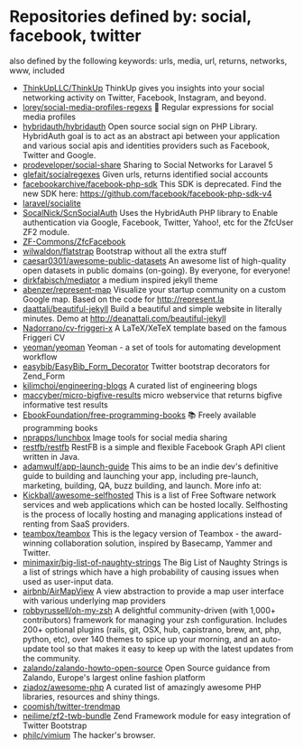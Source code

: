 # Repositories defined by: social, facebook, twitter

also defined by the following keywords: urls, media, url, returns, networks, www, included

- [ThinkUpLLC/ThinkUp](https://github.com/ThinkUpLLC/ThinkUp)
  ThinkUp gives you insights into your social networking activity on Twitter, Facebook, Instagram, and beyond.
- [lorey/social-media-profiles-regexs](https://github.com/lorey/social-media-profiles-regexs)
  :card_index: Regular expressions for social media profiles
- [hybridauth/hybridauth](https://github.com/hybridauth/hybridauth)
  Open source social sign on PHP Library. HybridAuth goal is to act as an abstract api between your application and various social apis and identities providers such as Facebook, Twitter and Google.
- [prodeveloper/social-share](https://github.com/prodeveloper/social-share)
  Sharing to Social Networks for Laravel 5
- [glefait/socialregexes](https://github.com/glefait/socialregexes)
  Given urls, returns identified social accounts 
- [facebookarchive/facebook-php-sdk](https://github.com/facebookarchive/facebook-php-sdk)
  This SDK is deprecated.  Find the new SDK here: https://github.com/facebook/facebook-php-sdk-v4
- [laravel/socialite](https://github.com/laravel/socialite)
- [SocalNick/ScnSocialAuth](https://github.com/SocalNick/ScnSocialAuth)
  Uses the HybridAuth PHP library to Enable authentication via Google, Facebook, Twitter, Yahoo!, etc for the ZfcUser ZF2 module.
- [ZF-Commons/ZfcFacebook](https://github.com/ZF-Commons/ZfcFacebook)
- [wilwaldon/flatstrap](https://github.com/wilwaldon/flatstrap)
  Bootstrap without all the extra stuff
- [caesar0301/awesome-public-datasets](https://github.com/caesar0301/awesome-public-datasets)
  An awesome list of high-quality open datasets in public domains (on-going). By everyone, for everyone!
- [dirkfabisch/mediator](https://github.com/dirkfabisch/mediator)
  a medium inspired jekyll theme
- [abenzer/represent-map](https://github.com/abenzer/represent-map)
  Visualize your startup community on a custom Google map. Based on the code for http://represent.la
- [daattali/beautiful-jekyll](https://github.com/daattali/beautiful-jekyll)
  Build a beautiful and simple website in literally minutes. Demo at http://deanattali.com/beautiful-jekyll
- [Nadorrano/cv-friggeri-x](https://github.com/Nadorrano/cv-friggeri-x)
  A LaTeX/XeTeX template based on the famous Friggeri CV
- [yeoman/yeoman](https://github.com/yeoman/yeoman)
  Yeoman - a set of tools for automating development workflow
- [easybib/EasyBib_Form_Decorator](https://github.com/easybib/EasyBib_Form_Decorator)
  Twitter bootstrap decorators for Zend_Form
- [kilimchoi/engineering-blogs](https://github.com/kilimchoi/engineering-blogs)
  A curated list of engineering blogs
- [maccyber/micro-bigfive-results](https://github.com/maccyber/micro-bigfive-results)
  micro webservice that returns bigfive informative test results
- [EbookFoundation/free-programming-books](https://github.com/EbookFoundation/free-programming-books)
  :books: Freely available programming books
- [nprapps/lunchbox](https://github.com/nprapps/lunchbox)
  Image tools for social media sharing
- [restfb/restfb](https://github.com/restfb/restfb)
  RestFB is a simple and flexible Facebook Graph API client written in Java.
- [adamwulf/app-launch-guide](https://github.com/adamwulf/app-launch-guide)
  This aims to be an indie dev's definitive guide to building and launching your app, including pre-launch, marketing, building, QA, buzz building, and launch. More info at:
- [Kickball/awesome-selfhosted](https://github.com/Kickball/awesome-selfhosted)
  This is a list of Free Software network services and web applications which can be hosted locally. Selfhosting is the process of locally hosting and managing applications instead of renting from SaaS providers.
- [teambox/teambox](https://github.com/teambox/teambox)
  This is the legacy version of Teambox - the award-winning collaboration solution, inspired by Basecamp, Yammer and Twitter.
- [minimaxir/big-list-of-naughty-strings](https://github.com/minimaxir/big-list-of-naughty-strings)
  The Big List of Naughty Strings is a list of strings which have a high probability of causing issues when used as user-input data.
- [airbnb/AirMapView](https://github.com/airbnb/AirMapView)
  A view abstraction to provide a map user interface with various underlying map providers
- [robbyrussell/oh-my-zsh](https://github.com/robbyrussell/oh-my-zsh)
  A delightful community-driven (with 1,000+ contributors) framework for managing your zsh configuration. Includes 200+ optional plugins (rails, git, OSX, hub, capistrano, brew, ant, php, python, etc), over 140 themes to spice up your morning, and an auto-update tool so that makes it easy to keep up with the latest updates from the community.
- [zalando/zalando-howto-open-source](https://github.com/zalando/zalando-howto-open-source)
  Open Source guidance from Zalando, Europe's largest online fashion platform
- [ziadoz/awesome-php](https://github.com/ziadoz/awesome-php)
  A curated list of amazingly awesome PHP libraries, resources and shiny things.
- [coomish/twitter-trendmap](https://github.com/coomish/twitter-trendmap)
- [neilime/zf2-twb-bundle](https://github.com/neilime/zf2-twb-bundle)
  Zend Framework module for easy integration of Twitter Bootstrap
- [philc/vimium](https://github.com/philc/vimium)
  The hacker's browser.
